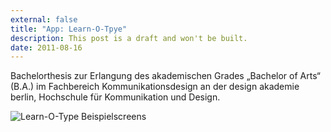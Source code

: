 ```yaml
---
external: false
title: "App: Learn-O-Tpye"
description: This post is a draft and won't be built.
date: 2011-08-16
---
```


Bachelorthesis zur Erlangung des akademischen Grades „Bachelor of Arts“ (B.A.) im Fachbereich Kommunikationsdesign an der design akademie berlin, Hochschule für Kommunikation und Design.

![Learn-O-Type Beispielscreens](/images/lot.png)